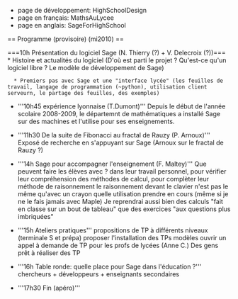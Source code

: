    * page de développement: HighSchoolDesign
   * page en français: MathsAuLycee
   * page en anglais: SageForHighSchool

== Programme (provisoire) (mi2010) ==

===10h Présentation du logiciel Sage (N. Thierry (?) + V. Delecroix (?))===
      * Histoire et actualités du logiciel (D'où est parti le projet ? Qu'est-ce qu'un logiciel libre ? Le modèle de développement de Sage)

      * Premiers pas avec Sage et une "interface lycée" (les feuilles de travail, langage de programmation (~python), utilisation client serveurn, le partage des feuilles, des exemples)

   * '''10h45 expérience lyonnaise (T.Dumont)'''
   Depuis le début de l'année scolaire 2008-2009, le départemnt de mathématiques a installé Sage sur des machines et l'utilise pour ses enseignements.

   * '''11h30 De la suite de Fibonacci au fractal de Rauzy (P. Arnoux)'''
   Exposé de recherche en s'appuyant sur Sage (Arnoux sur le fractal de Rauzy ?)

   * '''14h Sage pour accompagner l'enseignement (F. Maltey)'''
   Que peuvent faire les élèves avec ?
   dans leur travail personnel,
   pour vérifier leur compréhension des méthodes de calcul,
   pour complèter leur méthode de raisonnement
   le raisonnement devant le clavier n'est pas le même qu'avec un crayon
   quelle utilisation prendre en cours (même si je ne le fais jamais
   avec Maple)
   Je reprendrai aussi bien des calculs "fait en classe sur un bout de
   tableau"
   que des exercices "aux questions plus imbriquées"

   * '''15h Ateliers pratiques'''
   propositions de TP à différents niveaux (terminale S et prépa)
   proposer l'installation
   des TPs modèles
   ouvrir un appel à demande de TP pour les profs de lycées (Anne C.)
   Des gens prêt à réaliser des TP


   * '''16h Table ronde: quelle place pour Sage dans l'éducation ?'''
   chercheurs + développeurs + enseignants secondaires


   * '''17h30 Fin (apéro)'''
